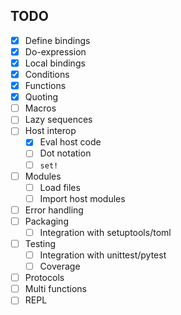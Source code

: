 ## TODO

- [x] Define bindings
- [x] Do-expression
- [x] Local bindings
- [x] Conditions
- [x] Functions
- [x] Quoting
- [ ] Macros
- [ ] Lazy sequences
- [ ] Host interop
   - [x] Eval host code
   - [ ] Dot notation
   - [ ] `set!`
- [ ] Modules
  - [ ] Load files
  - [ ] Import host modules
- [ ] Error handling
- [ ] Packaging
  - [ ] Integration with setuptools/toml
- [ ] Testing
  - [ ] Integration with unittest/pytest
  - [ ] Coverage
- [ ] Protocols
- [ ] Multi functions
- [ ] REPL
